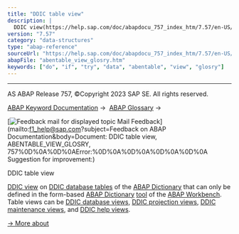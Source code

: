 ```yaml
---
title: "DDIC table view"
description: |
  DDIC view(https://help.sap.com/doc/abapdocu_757_index_htm/7.57/en-US/abenddic_view_glosry.htm 'Glossary Entry') on DDIC database tables(https://help.sap.com/doc/abapdocu_757_index_htm/7.57/en-US/abenddic_db_table_glosry.htm 'Glossary Entry') of the ABAP Dictionary(https://help.sap.com/doc/abap
version: "7.57"
category: "data-structures"
type: "abap-reference"
sourceUrl: "https://help.sap.com/doc/abapdocu_757_index_htm/7.57/en-US/abentable_view_glosry.htm"
abapFile: "abentable_view_glosry.htm"
keywords: ["do", "if", "try", "data", "abentable", "view", "glosry"]
---
```


* * *

AS ABAP Release 757, ©Copyright 2023 SAP SE. All rights reserved.

[ABAP Keyword Documentation](https://help.sap.com/doc/abapdocu_757_index_htm/7.57/en-US/abenabap.htm) →  [ABAP Glossary](https://help.sap.com/doc/abapdocu_757_index_htm/7.57/en-US/abenabap_glossary.htm) → 

 [![](Mail.gif?object=Mail.gif&sap-language=EN "Feedback mail for displayed topic") Mail Feedback](mailto:f1_help@sap.com?subject=Feedback on ABAP Documentation&body=Document: DDIC table view, ABENTABLE_VIEW_GLOSRY, 757%0D%0A%0D%0AError:%0D%0A%0D%0A%0D%0A%0D%0A
Suggestion for improvement:)

DDIC table view

[DDIC view](https://help.sap.com/doc/abapdocu_757_index_htm/7.57/en-US/abenddic_view_glosry.htm "Glossary Entry") on [DDIC database tables](https://help.sap.com/doc/abapdocu_757_index_htm/7.57/en-US/abenddic_db_table_glosry.htm "Glossary Entry") of the [ABAP Dictionary](https://help.sap.com/doc/abapdocu_757_index_htm/7.57/en-US/abenabap_dictionary_glosry.htm "Glossary Entry") that can only be defined in the form-based [ABAP Dictionary](https://help.sap.com/doc/abapdocu_757_index_htm/7.57/en-US/abenabap_dictionary_glosry.htm "Glossary Entry") [tool](https://help.sap.com/doc/abapdocu_757_index_htm/7.57/en-US/abenddic_tools.htm) of the [ABAP Workbench](https://help.sap.com/doc/abapdocu_757_index_htm/7.57/en-US/abenabap_workbench_glosry.htm "Glossary Entry"). Table views can be [DDIC database views](https://help.sap.com/doc/abapdocu_757_index_htm/7.57/en-US/abendatabase_view_glosry.htm "Glossary Entry"), [DDIC projection views](https://help.sap.com/doc/abapdocu_757_index_htm/7.57/en-US/abenddic_proj_view_glosry.htm "Glossary Entry"), [DDIC maintenance views](https://help.sap.com/doc/abapdocu_757_index_htm/7.57/en-US/abenmaintenance_view_glosry.htm "Glossary Entry"), and [DDIC help views](https://help.sap.com/doc/abapdocu_757_index_htm/7.57/en-US/abenhelp_view_glosry.htm "Glossary Entry").

[→ More about](https://help.sap.com/doc/abapdocu_757_index_htm/7.57/en-US/abenddic_table_views.htm)
